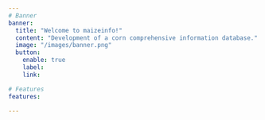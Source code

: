```yaml
---
# Banner
banner:
  title: "Welcome to maizeinfo!"
  content: "Development of a corn comprehensive information database."
  image: "/images/banner.png"
  button:
    enable: true
    label: 
    link: 

# Features
features:

---
```



<script type="text/javascript" id="clustrmaps" src="//clustrmaps.com/map_v2.js?d=u7L7BaAMGYDFze_JvuwLxAW-6H0PBpDrsJmgfS_Qnu4&cl=ffffff&w=a"></script>